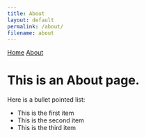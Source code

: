```yaml
---
title: About
layout: default
permalink: /about/
filename: about
--- 
```

[Home](index.md) [About](about.md)

# This is an About page.

Here is a bullet pointed list: 
- This is the first item
- This is the second item
- This is the third item
